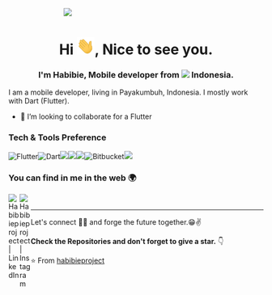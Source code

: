 <p align="center"><img src="https://media.tenor.com/images/49e8bbc5b4245a62076c898a713e8a28/tenor.gif" width="150" style="margin-right:100" />                    </p>
<h1 align="center">Hi <img src="https://raw.githubusercontent.com/ABSphreak/ABSphreak/master/gifs/Hi.gif" width="35" />, Nice to see you.</h1>
<h3 align="center">I'm Habibie, Mobile developer from <img src="https://hatscripts.github.io/circle-flags/flags/id.svg" width="18"> <b>Indonesia</b>.</h3>

I am a mobile developer, living in Payakumbuh, Indonesia. I mostly work with Dart (Flutter).
- 👯 I’m looking to collaborate for a Flutter

### Tech & Tools Preference

<img alt="Flutter" src="https://img.shields.io/badge/Flutter-02569B?style=flat-square&logo=flutter&logoColor=white" /><img alt="Dart" src="https://img.shields.io/badge/Dart-0175C2?style=flat-square&logo=dart&logoColor=white" /><img src="https://img.shields.io/badge/-MySQL-F29111?style=flat&logo=mysql&logoColor=FFFFFF"><img src="https://img.shields.io/badge/-Firebase-FFA611?style=flat&logo=firebase&logoColor=FFFFFF"><img src="http://img.shields.io/badge/-Github-000000?style=flat&logo=github&logoColor=FFFFFF"><img alt="Bitbucket" src="https://img.shields.io/badge/Bitbucket-0747a6?style=flat-square&logo=bitbucket&logoColor=white" /><img src="http://img.shields.io/badge/-VS%20Code-007ACC?style=flat&logo=visual%20studio%20code&logoColor=white">

### You can find in me in the web 🌍
[<img align="left" alt="Habibieproject | LinkedIn" width="22px" src="https://cdn.jsdelivr.net/npm/simple-icons@v3/icons/linkedin.svg" />][linkedin]
[<img align="left" alt="Habibieproject | Instagram" width="22px" src="https://cdn.jsdelivr.net/npm/simple-icons@v3/icons/instagram.svg" />][instagram]

<br/>


---

Let's connect 👨‍💻 and forge the future together.😁✌

**Check the Repositories and don't forget to give a star.** 👇

:star: From [habibieproject](https://github.com/habibieproject)

[instagram]: https://www.instagram.com/as_habibie17
[linkedin]: https://www.linkedin.com/in/andrea-surya-habibie

<!---
Habibieproject/Habibieproject is a ✨ special ✨ repository because its `README.md` (this file) appears on your GitHub profile.
You can click the Preview link to take a look at your changes.
--->
